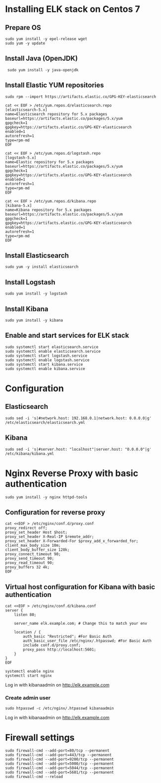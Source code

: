 # Installing ELK stack on Centos 7

## Prepare OS
```
sudo yum install -y epel-release wget
sudo yum -y update
```

## Install Java (OpenJDK)
```
 sudo yum install -y java-openjdk
```

## Install Elastic YUM repositories  
```
sudo rpm --import https://artifacts.elastic.co/GPG-KEY-elasticsearch

cat << EOF > /etc/yum.repos.d/elasticsearch.repo
[elasticsearch-5.x]
name=Elasticsearch repository for 5.x packages
baseurl=https://artifacts.elastic.co/packages/5.x/yum
gpgcheck=1
gpgkey=https://artifacts.elastic.co/GPG-KEY-elasticsearch
enabled=1
autorefresh=1
type=rpm-md
EOF
 
cat << EOF > /etc/yum.repos.d/logstash.repo
[logstash-5.x]
name=Elastic repository for 5.x packages
baseurl=https://artifacts.elastic.co/packages/5.x/yum
gpgcheck=1
gpgkey=https://artifacts.elastic.co/GPG-KEY-elasticsearch
enabled=1
autorefresh=1
type=rpm-md
EOF
 
cat << EOF > /etc/yum.repos.d/kibana.repo
[kibana-5.x]
name=Kibana repository for 5.x packages
baseurl=https://artifacts.elastic.co/packages/5.x/yum
gpgcheck=1
gpgkey=https://artifacts.elastic.co/GPG-KEY-elasticsearch
enabled=1
autorefresh=1
type=rpm-md
EOF
```

## Install Elasticsearch
``` 
sudo yum -y install elasticsearch
``` 

## Install Logstash 
``` 
sudo yum install -y logstash
``` 
## Install Kibana 
``` 
sudo yum install -y kibana
```
 
## Enable and start services for ELK stack 
``` 
sudo systemctl start elasticsearch.service
sudo systemctl enable elasticsearch.service
sudo systemctl start logstash.service
sudo systemctl enable logstash.service
sudo systemctl start kibana.service
sudo systemctl enable kibana.service
``` 
# Configuration

## Elasticsearch
```
sudo sed -i 's|#network.host: 192.168.0.1|network.host: 0.0.0.0|g' /etc/elasticsearch/elasticsearch.yml
```

## Kibana
```
sudo sed -i 's|#server.host: "localhost"|server.host: "0.0.0.0"|g' /etc/kibana/kibana.yml
```

# Nginx Reverse Proxy with basic authentication
```
sudo yum install -y nginx httpd-tools
```
## Configuration for reverse proxy
```
cat <<EOF > /etc/nginx/conf.d/proxy.conf
proxy_redirect off;
proxy_set_header Host $host;
proxy_set_header X-Real-IP $remote_addr;
proxy_set_header X-Forwarded-For $proxy_add_x_forwarded_for;
client_max_body_size 10m;
client_body_buffer_size 128k;
proxy_connect_timeout 90;
proxy_send_timeout 90;
proxy_read_timeout 90;
proxy_buffers 32 4k;
EOF
```

## Virtual host configuration for Kibana with basic authentication
```
cat <<EOF > /etc/nginx/conf.d/kibana.conf
server {
    listen 80;
	
    server_name elk.example.com; # Change this to match your env

    location / {
        auth_basic "Restricted"; #For Basic Auth
        auth_basic_user_file /etc/nginx/.htpasswd; #For Basic Auth
        include conf.d/proxy.conf;
        proxy_pass http://localhost:5601;
    }
}
EOF

systemctl enable nginx
systemctl start nginx
```


Log in with kibanaadmin on http://elk.example.com
### Create admin user
```
sudo htpasswd -c /etc/nginx/.htpasswd kibanaadmin
```

Log in with kibanaadmin on http://elk.example.com

# Firewall settings
```
sudo firewall-cmd --add-port=80/tcp --permanent
sudo firewall-cmd --add-port=443/tcp --permanent
sudo firewall-cmd --add-port=9200/tcp --permanent
sudo firewall-cmd --add-port=5000/tcp --permanent
sudo firewall-cmd --add-port=5044/tcp --permanent
sudo firewall-cmd --add-port=5601/tcp --permanent
sudo firewall-cmd --reload
```
